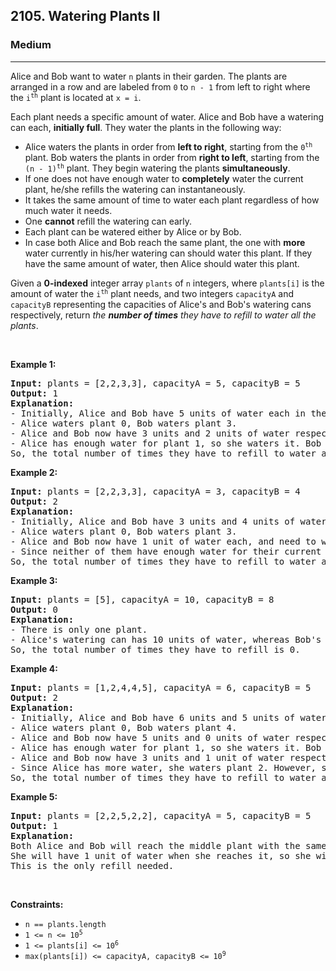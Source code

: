 <h2>2105. Watering Plants II</h2><h3>Medium</h3><hr><div><p>Alice and Bob want to water <code>n</code> plants in their garden. The plants are arranged in a row and are labeled from <code>0</code> to <code>n - 1</code> from left to right where the <code>i<sup>th</sup></code> plant is located at <code>x = i</code>.</p>

<p>Each plant needs a specific amount of water. Alice and Bob have a watering can each, <strong>initially full</strong>. They water the plants in the following way:</p>

<ul>
	<li>Alice waters the plants in order from <strong>left to right</strong>, starting from the <code>0<sup>th</sup></code> plant. Bob waters the plants in order from <strong>right to left</strong>, starting from the <code>(n - 1)<sup>th</sup></code> plant. They begin watering the plants <strong>simultaneously</strong>.</li>
	<li>If one does not have enough water to <strong>completely</strong> water the current plant, he/she refills the watering can instantaneously.</li>
	<li>It takes the same amount of time to water each plant regardless of how much water it needs.</li>
	<li>One <strong>cannot</strong> refill the watering can early.</li>
	<li>Each plant can be watered either by Alice or by Bob.</li>
	<li>In case both Alice and Bob reach the same plant, the one with <strong>more</strong> water currently in his/her watering can should water this plant. If they have the same amount of water, then Alice should water this plant.</li>
</ul>

<p>Given a <strong>0-indexed</strong> integer array <code>plants</code> of <code>n</code> integers, where <code>plants[i]</code> is the amount of water the <code>i<sup>th</sup></code> plant needs, and two integers <code>capacityA</code> and <code>capacityB</code> representing the capacities of Alice's and Bob's watering cans respectively, return <em>the <strong>number of times</strong> they have to refill to water all the plants</em>.</p>

<p>&nbsp;</p>
<p><strong>Example 1:</strong></p>

<pre><strong>Input:</strong> plants = [2,2,3,3], capacityA = 5, capacityB = 5
<strong>Output:</strong> 1
<strong>Explanation:</strong>
- Initially, Alice and Bob have 5 units of water each in their watering cans.
- Alice waters plant 0, Bob waters plant 3.
- Alice and Bob now have 3 units and 2 units of water respectively.
- Alice has enough water for plant 1, so she waters it. Bob does not have enough water for plant 2, so he refills his can then waters it.
So, the total number of times they have to refill to water all the plants is 0 + 0 + 1 + 0 = 1.</pre>

<p><strong>Example 2:</strong></p>

<pre><strong>Input:</strong> plants = [2,2,3,3], capacityA = 3, capacityB = 4
<strong>Output:</strong> 2
<strong>Explanation:</strong>
- Initially, Alice and Bob have 3 units and 4 units of water in their watering cans respectively.
- Alice waters plant 0, Bob waters plant 3.
- Alice and Bob now have 1 unit of water each, and need to water plants 1 and 2 respectively.
- Since neither of them have enough water for their current plants, they refill their cans and then water the plants.
So, the total number of times they have to refill to water all the plants is 0 + 1 + 1 + 0 = 2.</pre>

<p><strong>Example 3:</strong></p>

<pre><strong>Input:</strong> plants = [5], capacityA = 10, capacityB = 8
<strong>Output:</strong> 0
<strong>Explanation:</strong>
- There is only one plant.
- Alice's watering can has 10 units of water, whereas Bob's can has 8 units. Since Alice has more water in her can, she waters this plant.
So, the total number of times they have to refill is 0.</pre>

<p><strong>Example 4:</strong></p>

<pre><strong>Input:</strong> plants = [1,2,4,4,5], capacityA = 6, capacityB = 5
<strong>Output:</strong> 2
<strong>Explanation:</strong>
- Initially, Alice and Bob have 6 units and 5 units of water in their watering cans respectively.
- Alice waters plant 0, Bob waters plant 4.
- Alice and Bob now have 5 units and 0 units of water respectively.
- Alice has enough water for plant 1, so she waters it. Bob does not have enough water for plant 3, so he refills his can then waters it.
- Alice and Bob now have 3 units and 1 unit of water respectively.
- Since Alice has more water, she waters plant 2. However, she does not have enough water to completely water this plant. Hence she refills her can then waters it.
So, the total number of times they have to refill to water all the plants is 0 + 0 + 1 + 1 + 0 = 2.</pre>

<p><strong>Example 5:</strong></p>

<pre><strong>Input:</strong> plants = [2,2,5,2,2], capacityA = 5, capacityB = 5
<strong>Output:</strong> 1
<strong>Explanation:</strong>
Both Alice and Bob will reach the middle plant with the same amount of water, so Alice will water it.
She will have 1 unit of water when she reaches it, so she will refill her can.
This is the only refill needed.
</pre>

<p>&nbsp;</p>
<p><strong>Constraints:</strong></p>

<ul>
	<li><code>n == plants.length</code></li>
	<li><code>1 &lt;= n &lt;= 10<sup>5</sup></code></li>
	<li><code>1 &lt;= plants[i] &lt;= 10<sup>6</sup></code></li>
	<li><code>max(plants[i]) &lt;= capacityA, capacityB &lt;= 10<sup>9</sup></code></li>
</ul>
</div>